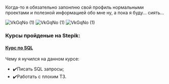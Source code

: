 Когда-то я обязательно запонлню свой профиль нормальными проектами и полезной информацией обо мне ну, а пока я буду... сиять... 

![VkGqNo (1)](https://github.com/user-attachments/assets/b87bacaa-bcdd-423f-a126-3234a1008082) ![VkGqNo (1)](https://github.com/user-attachments/assets/b87bacaa-bcdd-423f-a126-3234a1008082) ![VkGqNo (1)](https://github.com/user-attachments/assets/b87bacaa-bcdd-423f-a126-3234a1008082)


### Курсы пройденые на  Stepik:

#### [Курс по SQL](https://stepik.org/course/63054/syllabus)
Чему я нучился на данном курсе: 
- ✔️Писать SQL запросы;
- ✔️Работать с плохим ТЗ.
